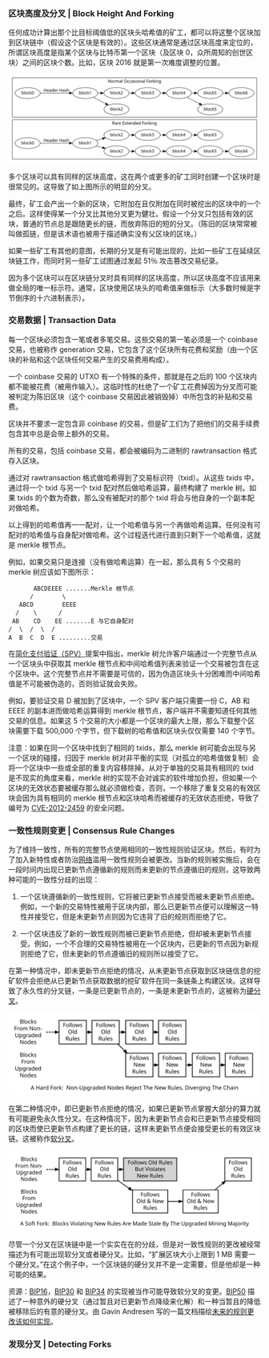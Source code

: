 ### 区块高度及分叉 | Block Height And Forking

任何成功计算出那个比目标阈值低的区块头哈希值的矿工，都可以将这整个区块加到区块链中（假设这个区块是有效的）。这些区块通常是通过区块高度来定位的，所谓区块高度是指某个区块与比特币第一个区块（及区块 0，众所周知的创世区块）之间的区块个数。比如，区块 2016 就是第一次难度调整的位置。

![比特币分叉](en-blockchain-fork.svg)

多个区块可以具有同样的区块高度，这在两个或更多的矿工同时创建一个区块时是很常见的。这导致了如上图所示的明显的分叉。

最终，矿工会产出一个新的区块，它附加在且仅附加在同时被挖出的区块中的一个之后。这样使得某一个分叉比其他分叉更为健壮。假设一个分叉只包括有效的区块，普通的节点总是跟随更长的链，而放弃陈旧的短的分叉。（陈旧的区块常常被叫做孤链，但是该术语也被用于描述确实没有父区块的区块。）

如果一些矿工有其他的意图，长期的分叉是有可能出现的，比如一些矿工在延续区块链工作，而同时另一些矿工试图通过发起 51％ 攻击篡改交易纪录。

因为多个区块可以在区块链分叉时具有同样的区块高度，所以区块高度不应该用来做全局的唯一标示符。通常，区块使用区块头的哈希值来做标示（大多数时候是字节倒序的十六进制表示）。

### 交易数据 | Transaction Data

每一个区块必须包含一笔或者多笔交易。这些交易的第一笔必须是一个 coinbase 交易，也被称作 generation 交易，它包含了这个区块所有花费和奖励（由一个区块的补贴和这个区块任何交易产生的交易费用构成）。

一个 coinbase 交易的 UTXO 有一个特殊的条件，那就是在之后的 100 个区块内都不能被花费（被用作输入）。这临时性的杜绝了一个矿工花费掉因为分叉而可能被判定为陈旧区块（这个 coinbase 交易因此被销毁掉）中所包含的补贴和交易费。

区块并不要求一定包含非 coinbase 的交易，但是矿工们为了把他们的交易手续费包含其中总是会带上额外的交易。

所有的交易，包括 coinbase 交易，都会被编码为二进制的 rawtransaction 格式存入区块。

通过对 rawtransaction 格式做哈希得到了交易标识符（txid）。从这些 txids 中，通过将一个 txid 与另一个 txid 配对然后做哈希运算，最终构建了 merkle 树。如果 txids 的个数为奇数，那么没有被配对的那个 txid 将会与他自身的一个副本配对做哈希。

以上得到的哈希值再一一配对，让一个哈希值与另一个再做哈希运算。任何没有可配对的哈希值与自身配对做哈希。这个过程迭代进行直到只剩下一个哈希值，这就是 merkle 根节点。

例如，如果交易只是连接（没有做哈希运算）在一起，那么具有 5 个交易的 merkle 树应该如下图所示：

```
       ABCDEEEE .......Merkle 根节点
      /        \
   ABCD        EEEE
  /    \      /
 AB    CD    EE .......E 与它自身配对
/  \  /  \  /
A  B  C  D  E .........交易
```

在[简化支付验证（SPV）](https://bitcoin.org/en/glossary/simplified-payment-verification)提案中指出，merkle 树允许客户端通过一个完整节点从一个区块头中获取其 merkle 根节点和中间哈希值列表来验证一个交易被包含在这个区块中。这个完整节点并不需要是可信的，因为伪造区块头十分困难而中间哈希值是不可能被伪造的，否则验证就会失败。

例如，要验证交易 D 被加到了区块中，一个 SPV 客户端只需要一份 C，AB 和 EEEE 的副本进而做哈希运算得到 merkle 根节点，客户端并不需要知道任何其他交易的信息。如果这 5 个交易的大小都是一个区块的最大上限，那么下载整个区块需要下载 500,000 个字节，但下载树的哈希值和区块头仅仅需要 140 个字节。

注意：如果在同一个区块中找到了相同的 txids，那么 merkle 树可能会出现与另一个区块的碰撞，归因于 merkle 树对非平衡的实现（对孤立的哈希值做复制）会将一个区块中一些或全部的重复内容移除掉。从对于单独的交易具有相同的 txid 是不现实的角度来看，merkle 树的实现不会对诚实的软件增加负担，但如果一个区块的无效状态要被缓存那么就必须做检查，否则，一个移除了重复交易的有效区块会因为具有相同的 merkle 根节点和区块哈希而被缓存的无效状态拒绝，导致了编号为 [CVE-2012-2459](https://en.bitcoin.it/wiki/CVEs#CVE-2012-2459) 的安全问题。

### 一致性规则变更 | Consensus Rule Changes

为了维持一致性，所有的完整节点使用相同的一致性规则验证区块。然后，有时为了加入新特性或者防治[网络](https://bitcoin.org/en/developer-guide#term-network)滥用一致性规则会被更改。当新的规则被实施后，会在一段时间内出现已更新节点遵循新的规则而未更新的节点遵循旧的规则，这导致两种可能的一致性分歧的出现：

1. 一个区块遵循新的一致性规则，它将被已更新节点接受而被未更新节点拒绝。例如，一个新的交易特性被用于区块内部，那么已更新节点便可以理解这一特性并接受它，但是未更新节点则因为它违背了旧的规则而拒绝了它。

2. 一个区块违反了新的一致性规则而被已更新节点拒绝，但却被未更新节点接受。例如，一个不合理的交易特性被用在一个区块内，已更新的节点因为新规则拒绝了它，但未更新的节点遵循旧的规则所以接受了它。

在第一种情况中，即未更新节点拒绝的情况，从未更新节点获取到区块链信息的挖矿软件会拒绝从已更新节点获取数据的挖矿软件在同一条链条上构建区块。这样导致了永久性的分叉链，一条是已更新节点的，一条是未更新节点的，这被称为[硬分叉](https://bitcoin.org/en/glossary/hard-fork)。

![硬分叉](./en-hard-fork.svg)

在第二种情况中，即已更新节点拒绝的情况，如果已更新节点掌握大部分的算力就有可能避免永久性分叉。在这种情况下，因为未更新节点会和已更新节点接受相同的区块而使已更新节点构建了更长的链，这样未更新节点便会接受更长的有效区块链。这被称作[软分叉](https://bitcoin.org/en/glossary/soft-fork)。

![软分叉](./en-soft-fork.svg)

尽管一个分叉在区块链中是一个实实在在的分歧，但是对一致性规则的更改被经常描述为有可能出现软分叉或者硬分叉。比如，“扩展区块大小上限到 1 MB 需要一个硬分叉。”在这个例子中，一个区块链的硬分叉并不是一定需要，但是他却是一种可能的结果。

资源：[BIP16](https://github.com/bitcoin/bips/blob/master/bip-0016.mediawiki)，[BIP30](https://github.com/bitcoin/bips/blob/master/bip-0030.mediawiki) 和 [BIP34](https://github.com/bitcoin/bips/blob/master/bip-0034.mediawiki) 的实现被当作可能导致软分叉的变更。[BIP50](https://github.com/bitcoin/bips/blob/master/bip-0050.mediawiki) 描述了一种意外的硬分叉（通过暂且对已更新节点降级来化解）和一种当暂且的降低被移除后的有意的硬分叉。由 Gavin Andresen 写的一篇文档描绘[未来的规则更改该如何实现](https://gist.github.com/gavinandresen/2355445)。

### 发现分叉 | Detecting Forks

